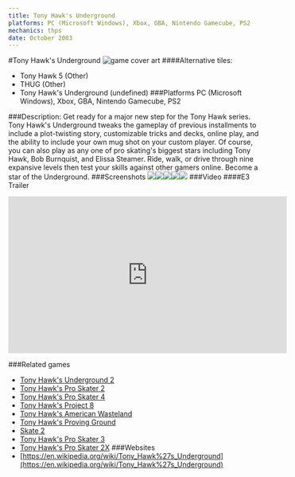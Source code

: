 ```yaml
---
title: Tony Hawk's Underground
platforms: PC (Microsoft Windows), Xbox, GBA, Nintendo Gamecube, PS2
mechanics: thps
date: October 2003
---
```

#Tony Hawk's Underground
![game cover art](//images.igdb.com/igdb/image/upload/t_cover_big/oswq52vp6cvuh1tgg1e3.jpg "Logo Title Text 1")
####Alternative tiles:
* Tony Hawk 5 (Other)
* THUG (Other)
* Tony Hawk's Underground (undefined)
###Platforms
PC (Microsoft Windows), Xbox, GBA, Nintendo Gamecube, PS2

###Description:
Get ready for a major new step for the Tony Hawk series. Tony Hawk's Underground tweaks the gameplay of previous installments to include a plot-twisting story, customizable tricks and decks, online play, and the ability to include your own mug shot on your custom player. Of course, you can also play as any one of pro skating's biggest stars including Tony Hawk, Bob Burnquist, and Elissa Steamer. Ride, walk, or drive through nine expansive levels then test your skills against other gamers online. Become a star of the Underground.
###Screenshots
<a target="_blank" href="//images.igdb.com/igdb/image/upload/t_cover_big/k9qlrwellukdrjwxfdtu.jpg"><img src="//images.igdb.com/igdb/image/upload/t_thumb/k9qlrwellukdrjwxfdtu.jpg"/></a><a target="_blank" href="//images.igdb.com/igdb/image/upload/t_cover_big/jyvvhoecflo4h0ulyqsn.jpg"><img src="//images.igdb.com/igdb/image/upload/t_thumb/jyvvhoecflo4h0ulyqsn.jpg"/></a><a target="_blank" href="//images.igdb.com/igdb/image/upload/t_cover_big/jculbfbcgvsg76ekewrs.jpg"><img src="//images.igdb.com/igdb/image/upload/t_thumb/jculbfbcgvsg76ekewrs.jpg"/></a><a target="_blank" href="//images.igdb.com/igdb/image/upload/t_cover_big/fbyzdtvhlb7rvuxiy7fo.jpg"><img src="//images.igdb.com/igdb/image/upload/t_thumb/fbyzdtvhlb7rvuxiy7fo.jpg"/></a><a target="_blank" href="//images.igdb.com/igdb/image/upload/t_cover_big/qicfsdjvw3lwz6ccon7r.jpg"><img src="//images.igdb.com/igdb/image/upload/t_thumb/qicfsdjvw3lwz6ccon7r.jpg"/></a>
###Video
####E3 Trailer

<iframe width="560" height="315" src="https://www.youtube.com/embed/RNaSnVOeJ7M" frameborder="0" allowfullscreen></iframe>

###Related games
* [Tony Hawk's Underground 2](/games/tony-hawk-s-underground-2-2699/)
* [Tony Hawk's Pro Skater 2](/games/tony-hawk-s-pro-skater-2-913/)
* [Tony Hawk's Pro Skater 4](/games/tony-hawk-s-pro-skater-4-915/)
* [Tony Hawk's Project 8](/games/tony-hawk-s-project-8-6204/)
* [Tony Hawk's American Wasteland](/games/tony-hawk-s-american-wasteland-7219/)
* [Tony Hawk's Proving Ground](/games/tony-hawk-s-proving-ground-2700/)
* [Skate 2](/games/skate-2-2586/)
* [Tony Hawk's Pro Skater 3](/games/tony-hawk-s-pro-skater-3-914/)
* [Tony Hawk's Pro Skater 2X](/games/tony-hawks-pro-skater-2x-47325/)
###Websites
* [https://en.wikipedia.org/wiki/Tony_Hawk%27s_Underground](https://en.wikipedia.org/wiki/Tony_Hawk%27s_Underground)

